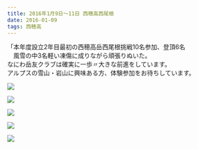 ```yaml
---
title: 2016年1月9日～11日 西穂高西尾根
date: 2016-01-09
tags: 西穂高
---
```


「本年度設立2年目最初の西穂高岳西尾根挑戦10名参加、登頂6名  
　風雪の中3名軽い凍傷に成りながら頑張りぬいた。  
なにわ岳友クラブは確実に一歩〃大きな前進をしています。  
アルプスの雪山・岩山に興味ある方、体験参加をお待ちしています。  

![](/2016/01/09/20160109/dscn2786.jpg)  

![](/2016/01/09/20160109/82300_2.jpg)  

![](/2016/01/09/20160109/13.jpg)  

![](/2016/01/09/20160109/15.jpg)  

![](/2016/01/09/20160109/18.jpg)
